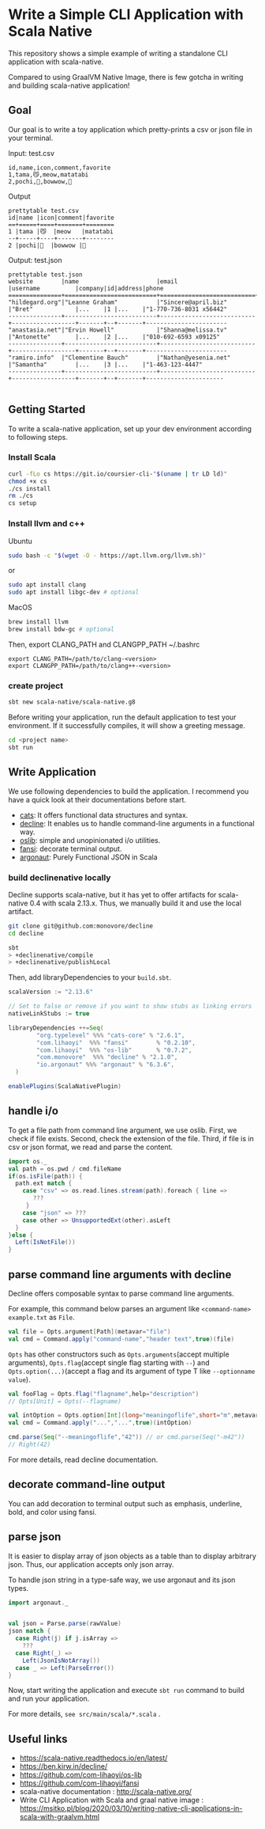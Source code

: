 
# Write a Simple CLI Application with Scala Native
This repository shows a simple example of writing a standalone CLI application with scala-native.

Compared to using GraalVM Native Image, there is few gotcha in writing and building scala-native application! 
## Goal
Our goal is to write a toy application which pretty-prints a csv or json file in your terminal.

Input: test.csv
```
id,name,icon,comment,favorite
1,tama,😼,meow,matatabi
2,pochi,🐶,bowwow,🦴
```
Output
```
prettytable test.csv
id|name |icon|comment|favorite
==+=====+====+=======+========
1 |tama |😼  |meow   |matatabi
--+-----+----+-------+--------
2 |pochi|🐶  |bowwow |🦴
```

Output: test.json
```
prettytable test.json
website        |name                      |email                      |username          |company|id|address|phone
===============+==========================+===========================+==================+=======+==+=======+=======================
"hildegard.org"|"Leanne Graham"           |"Sincere@april.biz"        |"Bret"            |...    |1 |...    |"1-770-736-8031 x56442"
---------------+--------------------------+---------------------------+------------------+-------+--+-------+-----------------------
"anastasia.net"|"Ervin Howell"            |"Shanna@melissa.tv"        |"Antonette"       |...    |2 |...    |"010-692-6593 x09125"
---------------+--------------------------+---------------------------+------------------+-------+--+-------+-----------------------
"ramiro.info"  |"Clementine Bauch"        |"Nathan@yesenia.net"       |"Samantha"        |...    |3 |...    |"1-463-123-4447"
---------------+--------------------------+---------------------------+------------------+-------+--+-------+----------------------


```
## Getting Started
To write a scala-native application, set up your dev environment according to following steps. 
### Install Scala

```sh
curl -fLo cs https://git.io/coursier-cli-"$(uname | tr LD ld)"
chmod +x cs
./cs install
rm ./cs
cs setup
```

### Install llvm and c++

Ubuntu

```sh
sudo bash -c "$(wget -O - https://apt.llvm.org/llvm.sh)"
```
or
```sh
sudo apt install clang
sudo apt install libgc-dev # optional
```

MacOS

```sh
brew install llvm
brew install bdw-gc # optional
```

Then, export CLANG_PATH and CLANGPP_PATH
~/.bashrc
```
export CLANG_PATH=/path/to/clang-<version>
export CLANGPP_PATH=/path/to/clang++-<version>

```

### create project

```sh
sbt new scala-native/scala-native.g8
```

Before writing your application, run the default application to test your environment. If it successfully compiles, it will show a greeting message.
```sh
cd <project name>
sbt run
```

## Write Application

We use following dependencies to build the application. I recommend you have a quick look at their documentations before start.

- [cats](https://typelevel.org/cats/): It offers functional data structures and syntax.
- [decline](https://ben.kirw.in/decline/): It enables us to handle command-line arguments in a functional way.
- [oslib](https://github.com/com-lihaoyi/os-lib): simple and unopinionated i/o utilities.
- [fansi](https://github.com/com-lihaoyi/fansi): decorate terminal output.
- [argonaut](http://argonaut.io/): Purely Functional JSON in Scala

### build declinenative locally

Decline supports scala-native, but it has yet to offer artifacts for scala-native 0.4 with scala 2.13.x. Thus, we manually build it and use the local artifact.

```sh
git clone git@github.com:monovore/decline
cd decline

sbt
> +declinenative/compile
> +declinenative/publishLocal
```

Then, add libraryDependencies to your `build.sbt`.

```scala
scalaVersion := "2.13.6"

// Set to false or remove if you want to show stubs as linking errors
nativeLinkStubs := true

libraryDependencies ++=Seq(
        "org.typelevel" %%% "cats-core" % "2.6.1",
        "com.lihaoyi"  %%% "fansi"        % "0.2.10",
        "com.lihaoyi"  %%% "os-lib"       % "0.7.2",
        "com.monovore"  %%% "decline" % "2.1.0",
        "io.argonaut" %%% "argonaut" % "6.3.6",
  )

enablePlugins(ScalaNativePlugin)
```

## handle i/o
To get a file path from command line argument, we use oslib.
First, we check if file exists. Second, check the extension of the file. Third, if file is in csv or json format, we read and parse the content. 

```scala
import os._
val path = os.pwd / cmd.fileName
if(os.isFile(path)) {
  path.ext match {
    case "csv" => os.read.lines.stream(path).foreach { line =>
       ???
     }
    case "json" => ???
    case other => UnsupportedExt(other).asLeft
  }
}else {
  Left(IsNotFile())
}
```
## parse command line arguments with decline

Decline offers composable syntax to parse command line arguments.

For example, this command below parses an argument like `<command-name> example.txt` as `File`.

```scala
val file = Opts.argument[Path](metavar="file")
val cmd = Command.apply("command-name","header text",true)(file)
```

`Opts` has other constructors such as `Opts.arguments`(accept multiple arguments), `Opts.flag`(accept single flag starting with `--`) and `Opts.option(...)`(accept a flag and its argument of type T like `--optionname value`).

```scala
val fooFlag = Opts.flag("flagname",help="description")
// Opts[Unit] = Opts(--flagname)

val intOption = Opts.option[Int](long="meaningoflife",short="m",metavar="meaning of life","???")
val cmd = Command.apply("...","...",true)(intOption)

cmd.parse(Seq("--meaningoflife","42")) // or cmd.parse(Seq("-m42"))
// Right(42)
```

For more details, read decline documentation.
## decorate command-line output

You can add decoration to terminal output such as emphasis, underline, bold, and color using fansi.

## parse json

It is easier to display array of json objects as a table than to display arbitrary json. Thus, our application accepts only json array. 

To handle json string in a type-safe way, we use argonaut and its json types.
```scala
import argonaut._


val json = Parse.parse(rawValue)
json match {
  case Right(j) if j.isArray =>
    ???
  case Right(_) =>
    Left(JsonIsNotArray())
  case _ => Left(ParseError())
}
```


Now, start writing the application and execute `sbt run` command to build and run your application.

For more details, `see src/main/scala/*.scala` .


## Useful links
- https://scala-native.readthedocs.io/en/latest/
- https://ben.kirw.in/decline/
- https://github.com/com-lihaoyi/os-lib
- https://github.com/com-lihaoyi/fansi
- scala-native documentation : http://scala-native.org/
- Write CLI Application with Scala and graal native image : https://msitko.pl/blog/2020/03/10/writing-native-cli-applications-in-scala-with-graalvm.html
